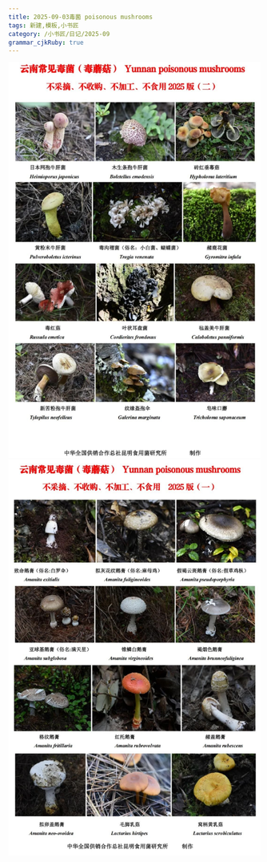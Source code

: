 ```yaml
---
title: 2025-09-03毒菌 poisonous mushrooms
tags: 新建,模板,小书匠
category: /小书匠/日记/2025-09
grammar_cjkRuby: true
---
```



![enter description here](./images/1756837243405.png)
![enter description here](./images/1756837251497.png)